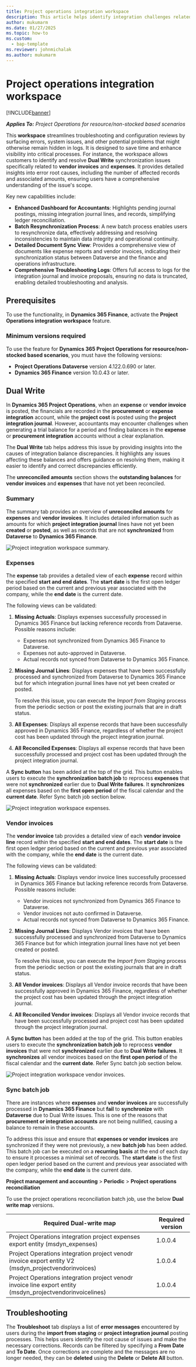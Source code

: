 ```yaml
---
title: Project operations integration workspace
description: This article helps identify integration challenges related to vendor invoices and expenses while offering strategies to address them. It also includes a troubleshooting guide, enabling access to complete logs of the integration journal and invoice proposals.
author: mukumarm
ms.date: 01/27/2025
ms.topic: how-to
ms.custom: 
  - bap-template
ms.reviewer: johnmichalak
ms.author: mukumarm
---
```

# Project operations integration workspace
[!INCLUDE[banner](../../includes/banner.md)]

_**Applies To:** Project Operations for resource/non-stocked based scenarios_

This **workspace** streamlines troubleshooting and configuration reviews by surfacing errors, system issues, and other potential problems that might otherwise remain hidden in logs. It is designed to save time and enhance visibility into critical processes. 
For instance, the workspace allows customers to identify and resolve **Dual Write** synchronization issues specifically related to **vendor invoices** and **expenses**. It provides detailed insights into error root causes, including the number of affected records and associated amounts, ensuring users have a comprehensive understanding of the issue's scope.

Key new capabilities include:  
- **Enhanced Dashboard for Accountants**: Highlights pending journal postings, missing integration journal lines, and records, simplifying ledger reconciliation.  
- **Batch Resynchronization Process**: A new batch process enables users to resynchronize data, effectively addressing and resolving inconsistencies to maintain data integrity and operational continuity.  
- **Detailed Document Sync View**: Provides a comprehensive view of documents like expense reports and vendor invoices, indicating their synchronization status between Dataverse and the finance and operations infrastructure.  
- **Comprehensive Troubleshooting Logs**: Offers full access to logs for the integration journal and invoice proposals, ensuring no data is truncated, enabling detailed troubleshooting and analysis.

## Prerequisites
To use the functionality, in **Dynamics 365 Finance**, activate the **Project Operations integration workspace** feature.

### Minimum versions required

To use the feature for **Dynamics 365 Project Operations for resource/non-stocked based scenarios**, you must have the following versions:

- **Project Operations Dataverse** version 4.122.0.690 or later.
- **Dynamics 365 Finance** version 10.0.43 or later.

## Dual Write
In **Dynamics 365 Project Operations**, when an **expense** or **vendor invoice** is posted, the financials are recorded in the **procurement** or **expense integration** account, while the **project cost** is posted using the **project integration journal**. However, accountants may encounter challenges when generating a trial balance for a period and finding balances in the **expense** or **procurement integration** accounts without a clear explanation. 

The **Dual Write** tab helps address this issue by providing insights into the causes of integration balance discrepancies. It highlights any issues affecting these balances and offers guidance on resolving them, making it easier to identify and correct discrepancies efficiently.

The **unreconciled amounts** section shows the **outstanding balances** for **vendor invoices** and **expenses** that have not yet been reconciled.
### Summary
The summary tab provides an overview of **unreconciled amounts** for **expenses** and **vendor invoices**. It includes detailed information such as amounts for which **project integration journal** lines have not yet been **created** or **posted**, as well as records that are not **synchronized** from **Dataverse** to **Dynamics 365 Finance**.

![Project integration workspace summary.](../../../articles/media/ProjOpsIntegrationWorkspaceSummary.png)

### Expenses
The **expense** tab provides a detailed view of each **expense** record within the specified **start and end dates**. The **start date** is the first open ledger period based on the current and previous year associated with the company, while the **end date** is the current date.

The following views can be validated:  

1. **Missing Actuals**: Displays expenses successfully processed in Dynamics 365 Finance but lacking reference records from Dataverse. Possible reasons include:  
   - Expenses not synchronized from Dynamics 365 Finance to Dataverse. 
   - Expenses not auto-approved in Dataverse.  
   - Actual records not synced from Dataverse to Dynamics 365 Finance.
2. **Missing Journal Lines**: Displays expenses that have been successfully processed and synchronized from Dataverse to Dynamics 365 Finance but for which integration journal lines have not yet been created or posted.
  
   To resolve this issue, you can execute the *Import from Staging* process from the periodic section or post the existing journals that are in draft status. 

3. **All Expenses**: Displays all expense records that have been successfully approved in Dynamics 365 Finance, regardless of whether the project cost has been updated through the project integration journal.
4. **All Reconciled Expenses**: Displays all expense records that have been successfully processed and project cost has been updated through the project integration journal.

A **Sync button** has been added at the top of the grid. This button enables users to execute the **synchronization batch job** to reprocess **expenses** that were not **synchronized** earlier due to **Dual Write failures**. It **synchronizes** all expenses based on the **first open period** of the fiscal calendar and the **current date**. Refer Sync batch job section below.

![Project integration workspace expenses.](../../../articles/media/ProjOpsIntegrationWorkspaceexpense.png)

### Vendor invoices
The **vendor invoice** tab provides a detailed view of each **vendor invoice line** record within the specified **start and end dates**. The **start date** is the first open ledger period based on the current and previous year associated with the company, while the **end date** is the current date.

The following views can be validated:  

1. **Missing Actuals**: Displays vendor invoice lines successfully processed in Dynamics 365 Finance but lacking reference records from Dataverse. Possible reasons include:  
   - Vendor invoices not synchronized from Dynamics 365 Finance to Dataverse.  
   - Vendor invoices not auto confirmed in Dataverse.  
   - Actual records not synced from Dataverse to Dynamics 365 Finance.
2. **Missing Journal Lines**: Displays Vendor invoices that have been successfully processed and synchronized from Dataverse to Dynamics 365 Finance but for which integration journal lines have not yet been created or posted.
  
   To resolve this issue, you can execute the *Import from Staging* process from the periodic section or post the existing journals that are in draft status. 

3. **All Vendor invoices**: Displays all Vendor invoice records that have been successfully approved in Dynamics 365 Finance, regardless of whether the project cost has been updated through the project integration journal.
4. **All Reconciled Vendor invoices**: Displays all Vendor invoice records that have been successfully processed and project cost has been updated through the project integration journal.

A **Sync button** has been added at the top of the grid. This button enables users to execute the **synchronization batch job** to reprocess **vendor invoices** that were not **synchronized** earlier due to **Dual Write failures**. It **synchronizes** all vendor invoices based on the **first open period** of the fiscal calendar and the **current date**. Refer Sync batch job section below.

![Project integration workspace vendor invoices.](../../../articles/media/ProjOpsIntegrationWorkspaceVendorInvoice.png)
### Sync batch job
There are instances where **expenses** and **vendor invoices** are successfully processed in **Dynamics 365 Finance** but **fail** to **synchronize** with **Dataverse** due to Dual Write issues. This is one of the reasons that **procurement or integration accounts** are not being nullified, causing a balance to remain in these accounts.

To address this issue and ensure that **expenses or vendor invoices** are synchronized if they were not previously, a new **batch job** has been added. This batch job can be executed on a **recurring basis** at the end of each day to ensure it processes a minimal set of records. The **start date** is the first open ledger period based on the current and previous year associated with the company, while the **end date** is the current date.

**Project management and accounting** > **Periodic** > **Project operations reconciliation**

To use the project operations reconciliation batch job, use the below **Dual write map** versions.

| Required Dual-write map | Required version |
|---|---|
| Project Operations integration project expenses export entity (msdyn_expenses) | 1.0.0.4 |
| Project Operations integration project venodr invoice export entity V2 (msdyn_projectvendorinvoices) | 1.0.0.4 |
| Project Operations integration project venodr invoice line export entity (msdyn_projectvendorinvoicelines) | 1.0.0.4 |

## Troubleshooting
The **Troubleshoot** tab displays a list of **error messages** encountered by users during the **import from staging** or **project integration journal** posting processes. This helps users identify the root cause of issues and make the necessary corrections. Records can be filtered by specifying a **From Date** and **To Date**. Once corrections are complete and the messages are no longer needed, they can be **deleted** using the **Delete** or **Delete All** button.
